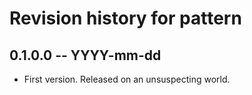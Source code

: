# Revision history for pattern

## 0.1.0.0 -- YYYY-mm-dd

* First version. Released on an unsuspecting world.
